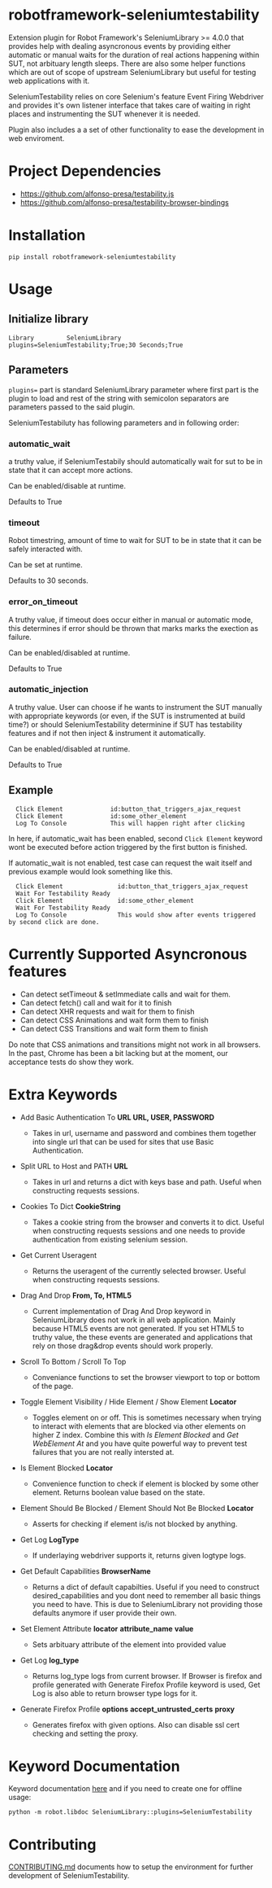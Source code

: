 robotframework-seleniumtestability
==================================

Extension plugin for Robot Framework's SeleniumLibrary >= 4.0.0 that provides
help with dealing asyncronous events by providing either automatic or manual
waits for the duration of real actions happening within SUT, not arbituary
length sleeps. There are also some helper functions which are out of scope
of upstream SeleniumLibrary but useful for testing web applications with it.

SeleniumTestability relies on core Selenium's feature Event Firing Webdriver
and provides it's own listener interface that takes care of waiting in right
places and instrumenting the SUT whenever it is needed.

Plugin also includes a a set of other functionality to ease the development in web enviroment.

# Project Dependencies

 * https://github.com/alfonso-presa/testability.js
 * https://github.com/alfonso-presa/testability-browser-bindings


# Installation

```
pip install robotframework-seleniumtestability
```

# Usage

## Initialize library

```
Library         SeleniumLibrary     plugins=SeleniumTestability;True;30 Seconds;True
```

## Parameters

`plugins=` part is standard SeleniumLibrary parameter where first part is
the plugin to load and rest of the string with semicolon separators are
parameters passed to the said plugin.

SeleniumTestabiluty has following parameters and in following order:

### automatic_wait

a truthy value, if SeleniumTestabily should automatically wait for sut to be in
state that it can accept more actions.

Can be enabled/disable at runtime.

Defaults to True

### timeout

Robot timestring, amount of time to wait for SUT to be in state that it can be
safely interacted with.

Can be set at runtime.

Defaults to 30 seconds.

### error_on_timeout

A truthy value, if timeout does occur either in manual or automatic mode, this
determines if error should be thrown that marks marks the exection as failure.

Can be enabled/disabled at runtime.

Defaults to True

### automatic_injection

A truthy value. User can choose if he wants to instrument the SUT manually with
appropriate keywords (or even, if the SUT is instrumented at build time?) or
should SeleniumTestability determinine if SUT has testability features and if not
then inject & instrument it automatically.

Can be enabled/disabled at runtime.

Defaults to True

## Example

```robotframework
  Click Element             id:button_that_triggers_ajax_request
  Click Element             id:some_other_element
  Log To Console            This will happen right after clicking
```

In here, if automatic_wait has been enabled, second `Click Element` keyword wont
be executed before action triggered by the first button is finished.

If automatic_wait is not enabled, test case can request the wait itself and previous
example would look something like this.

```
  Click Element               id:button_that_triggers_ajax_request
  Wait For Testability Ready
  Click Element               id:some_other_element
  Wait For Testability Ready
  Log To Console              This would show after events triggered by second click are done.
```

# Currently Supported Asyncronous features

* Can detect setTimeout & setImmediate calls and wait for them.
* Can detect fetch() call and wait for it to finish
* Can detect XHR requests and wait for them to finish
* Can detect CSS Animations and wait form them to finish
* Can detect CSS Transitions and wait form them to finish

Do note that CSS animations and transitions might not work in all browsers.
In the past, Chrome has been a bit lacking but at the moment, our acceptance
tests do show they work.

# Extra Keywords

* Add Basic Authentication To **URL   URL,   USER,   PASSWORD**

  * Takes in url, username and password and combines them together into single url that can be used for sites that use Basic Authentication.

* Split URL to Host and PATH **URL**

  * Takes in url and returns a dict  with keys base and path. Useful when constructing requests sessions.

* Cookies To Dict  **CookieString**

  * Takes a cookie string from the browser and converts it to dict. Useful when constructing requests sessions and one needs to provide authentication from existing selenium session.

* Get Current Useragent

  * Returns the useragent of the currently selected browser. Useful when constructing requests sessions.

* Drag And Drop   **From, To, HTML5**

  * Current implementation of Drag And Drop keyword in SeleniumLibrary does not work in all web application. Mainly because HTML5 events are not generated. If you set HTML5 to truthy value, the these events are generated and applications that rely on those drag&drop events should work properly.

* Scroll To Bottom / Scroll To Top

  * Conveniance functions  to set the browser viewport to top or bottom of the page.

* Toggle Element Visibility / Hide Element / Show Element  **Locator**

  * Toggles element on or off.  This is sometimes necessary when trying to interact with elements that are blocked via other elements on higher Z index. Combine this with *Is Element Blocked* and *Get WebElement At* and you have quite powerful way to prevent test failures that you are not really intersted at.

* Is Element Blocked **Locator**

  * Convenience function to check if element is blocked by some other element. Returns boolean value based on the state.

* Element Should Be Blocked / Element Should Not Be Blocked **Locator**

  * Asserts for checking if element is/is not blocked by anything.

* Get Log  **LogType**

  * If underlaying webdriver supports it, returns given logtype logs.

* Get Default Capabilities **BrowserName**

  * Returns a dict of default capabilties. Useful if you need to construct desired_capabilities and you dont need to remember all basic things you need to have. This is due to SeleniumLibrary not providing those defaults anymore if user provide their own.

* Set Element Attribute   **locator**  **attribute_name** **value**

  * Sets arbituary attribute of the element into provided value

* Get Log   **log_type**

  * Returns log_type logs from current browser. If Browser is firefox and profile generated with Generate Firefox Profile keyword is used, Get Log is also able to return browser type logs for it.

* Generate Firefox Profile **options** **accept_untrusted_certs** **proxy**

  * Generates firefox with given options. Also can disable ssl cert checking and setting the proxy.

# Keyword Documentation

Keyword documentation [here](https://salabs.github.io/robotframework-seleniumtestability/index.html) and if you need to create one for offline usage:

```
python -m robot.libdoc SeleniumLibrary::plugins=SeleniumTestability
```

# Contributing

[CONTRIBUTING.md](https://github.com/salabs/robotframework-seleniumtestability/blob/master/CONTRIBUTING.md) documents how to setup the environment for further development of SeleniumTestability.


